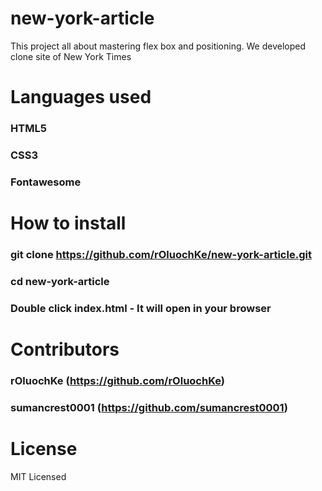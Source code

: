 # new-york-article
This project all about mastering flex box and positioning. We developed clone site of New York Times

# Languages used
### HTML5
### CSS3
### Fontawesome

# How to install 
### git clone https://github.com/rOluochKe/new-york-article.git
### cd new-york-article
### Double click index.html - It will open in your browser

# Contributors
### rOluochKe (https://github.com/rOluochKe)
### sumancrest0001 (https://github.com/sumancrest0001)

# License
MIT Licensed

